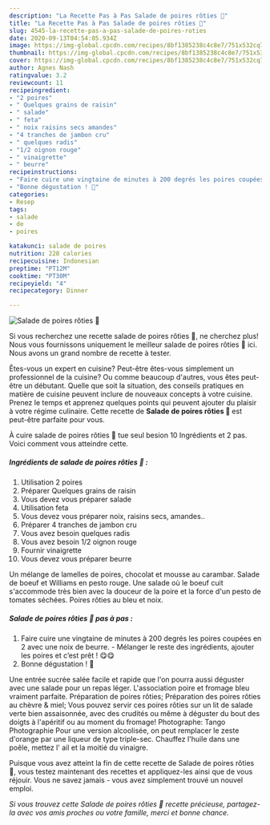 ```yaml
---
description: "La Recette Pas à Pas Salade de poires rôties 🍐"
title: "La Recette Pas à Pas Salade de poires rôties 🍐"
slug: 4545-la-recette-pas-a-pas-salade-de-poires-roties
date: 2020-09-13T04:54:05.934Z
image: https://img-global.cpcdn.com/recipes/8bf1385238c4c8e7/751x532cq70/salade-de-poires-roties-🍐-photo-principale-de-la-recette.jpg
thumbnail: https://img-global.cpcdn.com/recipes/8bf1385238c4c8e7/751x532cq70/salade-de-poires-roties-🍐-photo-principale-de-la-recette.jpg
cover: https://img-global.cpcdn.com/recipes/8bf1385238c4c8e7/751x532cq70/salade-de-poires-roties-🍐-photo-principale-de-la-recette.jpg
author: Agnes Nash
ratingvalue: 3.2
reviewcount: 11
recipeingredient:
- "2 poires"
- " Quelques grains de raisin"
- " salade"
- " feta"
- " noix raisins secs amandes"
- "4 tranches de jambon cru"
- " quelques radis"
- "1/2 oignon rouge"
- " vinaigrette"
- " beurre"
recipeinstructions:
- "Faire cuire une vingtaine de minutes à 200 degrés les poires coupées en 2 avec une noix de beurre.  Mélanger le reste des ingrédients, ajouter les poires et c’est prêt ! 😋😋"
- "Bonne dégustation ! 🍐"
categories:
- Resep
tags:
- salade
- de
- poires

katakunci: salade de poires 
nutrition: 228 calories
recipecuisine: Indonesian
preptime: "PT12M"
cooktime: "PT30M"
recipeyield: "4"
recipecategory: Dinner

---
```



![Salade de poires rôties 🍐](https://img-global.cpcdn.com/recipes/8bf1385238c4c8e7/751x532cq70/salade-de-poires-roties-🍐-photo-principale-de-la-recette.jpg)

Si vous recherchez une recette salade de poires rôties 🍐, ne cherchez plus! Nous vous fournissons uniquement le meilleur salade de poires rôties 🍐 ici. Nous avons un grand nombre de recette à tester.

Êtes-vous un expert en cuisine? Peut-être êtes-vous simplement un professionnel de la cuisine? Ou comme beaucoup d'autres, vous êtes peut-être un débutant. Quelle que soit la situation, des conseils pratiques en matière de cuisine peuvent inclure de nouveaux concepts à votre cuisine. Prenez le temps et apprenez quelques points qui peuvent ajouter du plaisir à votre régime culinaire. Cette recette de <strong> Salade de poires rôties 🍐 </strong> est peut-être parfaite pour vous.

<!--inarticleads1-->

À cuire salade de poires rôties 🍐 tue seul besion 10 Ingrédients et 2 pas. Voici comment vous atteindre cette.

##### Ingrédients de salade de poires rôties 🍐 :

1. Utilisation 2 poires
1. Préparer  Quelques grains de raisin
1. Vous devez vous préparer  salade
1. Utilisation  feta
1. Vous devez vous préparer  noix, raisins secs, amandes..
1. Préparer 4 tranches de jambon cru
1. Vous avez besoin  quelques radis
1. Vous avez besoin 1/2 oignon rouge
1. Fournir  vinaigrette
1. Vous devez vous préparer  beurre


Un mélange de lamelles de poires, chocolat et mousse au carambar. Salade de boeuf et Williams en pesto rouge. Une salade où le boeuf cuit s&#39;accommode très bien avec la douceur de la poire et la force d&#39;un pesto de tomates séchées. Poires rôties au bleu et noix. 

<!--inarticleads2-->

##### Salade de poires rôties 🍐 pas à pas :

1. Faire cuire une vingtaine de minutes à 200 degrés les poires coupées en 2 avec une noix de beurre.  - Mélanger le reste des ingrédients, ajouter les poires et c’est prêt ! 😋😋
1. Bonne dégustation ! 🍐


Une entrée sucrée salée facile et rapide que l&#39;on pourra aussi déguster avec une salade pour un repas léger. L&#39;association poire et fromage bleu vraiment parfaite. Préparation de poires rôties; Préparation des poires rôties au chèvre &amp; miel; Vous pouvez servir ces poires rôties sur un lit de salade verte bien assaisonnée, avec des crudités ou même à déguster du bout des doigts à l&#39;apéritif ou au moment du fromage! Photographe: Tango Photographie Pour une version alcoolisée, on peut remplacer le zeste d&#39;orange par une liqueur de type triple-sec. Chauffez l&#39;huile dans une poêle, mettez l&#39; ail et la moitié du vinaigre. 

<!--inarticleads1-->

<p>
Puisque vous avez atteint la fin de cette recette de Salade de poires rôties 🍐, vous testez maintenant des recettes et appliquez-les ainsi que de vous réjouir. Vous ne savez jamais - vous avez simplement trouvé un nouvel emploi.
</p>

<p>
<i>Si vous trouvez cette Salade de poires rôties 🍐 recette précieuse, partagez-la avec vos amis proches ou votre famille, merci et bonne chance.</i>
</p>
